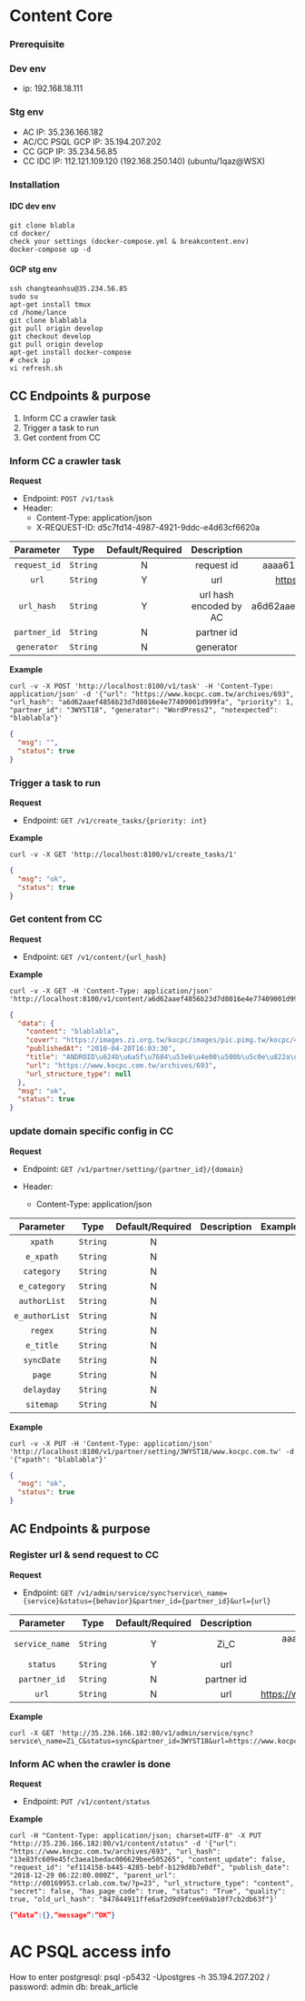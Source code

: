 # Content Core

### Prerequisite

### Dev env
* ip: 192.168.18.111

### Stg env
* AC IP: 35.236.166.182
* AC/CC PSQL GCP IP: 35.194.207.202
* CC GCP IP: 35.234.56.85
* CC IDC IP: 112.121.109.120 (192.168.250.140) (ubuntu/1qaz@WSX)


### Installation
#### IDC dev env
```shell
git clone blabla
cd docker/
check your settings (docker-compose.yml & breakcontent.env)
docker-compose up -d
```

#### GCP stg env
```shell
ssh changteanhsu@35.234.56.85
sudo su
apt-get install tmux
cd /home/lance
git clone blablabla
git pull origin develop
git checkout develop
git pull origin develop
apt-get install docker-compose
# check ip 
vi refresh.sh
```


## CC Endpoints & purpose
1. Inform CC a crawler task
2. Trigger a task to run
3. Get content from CC

### Inform CC a crawler task
**Request**

* Endpoint: ```POST /v1/task```
* Header:
    - Content-Type: application/json
    - X-REQUEST-ID: d5c7fd14-4987-4921-9ddc-e4d63cf6620a

| Parameter | Type | Default/Required | Description | Example |
|:---------:|:----:|:----------------:|:-----------:|:-------:|
| ```request_id``` | ```String``` | N | request id | aaaa619f-576c-4473-add2-e53d08b74ac7 |
| ```url``` | ```String``` | Y | url| https://www.kocpc.com.tw/archives/693 |
| ```url_hash``` | ```String``` | Y | url hash encoded by AC | a6d62aaef4856b23d7d8016e4e77409001d999fa |
| ```partner_id``` | ```String``` | N | partner id | 3WYST18 |
| ```generator``` | ```String``` | N | generator | WordPress2, PChoc, blogger, |



**Example**
```shell
curl -v -X POST 'http://localhost:8100/v1/task' -H 'Content-Type: application/json' -d '{"url": "https://www.kocpc.com.tw/archives/693", "url_hash": "a6d62aaef4856b23d7d8016e4e77409001d999fa", "priority": 1, "partner_id": "3WYST18", "generator": "WordPress2", "notexpected": "blablabla"}'
```
```json
{
  "msg": "",
  "status": true
}
```

### Trigger a task to run
**Request**

* Endpoint: ```GET /v1/create_tasks/{priority: int}```

**Example**
```shell
curl -v -X GET 'http://localhost:8100/v1/create_tasks/1'
```
```json
{
  "msg": "ok",
  "status": true
}
```

### Get content from CC
**Request**
* Endpoint: ```GET /v1/content/{url_hash}```

**Example**
```shell
curl -v -X GET -H 'Content-Type: application/json' 'http://localhost:8100/v1/content/a6d62aaef4856b23d7d8016e4e77409001d999fa'
```
```json
{
  "data": {
    "content": "blablabla",
    "cover": "https://images.zi.org.tw/kocpc/images/pic.pimg.tw/kocpc/4bcda6eb52024.jpg",
    "publishedAt": "2010-04-20T16:03:30",
    "title": "ANDROID\u624b\u6a5f\u7684\u53e6\u4e00\u500b\u5c0e\u822a\u9078\u64c7-NAVIKING \u5c0e\u822a\u738b",
    "url": "https://www.kocpc.com.tw/archives/693",
    "url_structure_type": null
  },
  "msg": "ok",
  "status": true
}
```

### update domain specific config in CC
**Request**
* Endpoint: ```GET /v1/partner/setting/{partner_id}/{domain}```

* Header:
    - Content-Type: application/json

| Parameter | Type | Default/Required | Description | Example |
|:---------:|:----:|:----------------:|:-----------:|:-------:|
| ```xpath``` | ```String``` | N |  |  |
| ```e_xpath``` | ```String``` | N |  |  |
| ```category``` | ```String``` | N |  |  |
| ```e_category``` | ```String``` | N |  |  |
| ```authorList``` | ```String``` | N |  |  |
| ```e_authorList``` | ```String``` | N |  |  |
| ```regex``` | ```String``` | N |  |  |
| ```e_title``` | ```String``` | N |  |  |
| ```syncDate``` | ```String``` | N |  |  |
| ```page``` | ```String``` | N |  |  |
| ```delayday``` | ```String``` | N |  |  |
| ```sitemap``` | ```String``` | N |  |  |


**Example**
```shell
curl -v -X PUT -H 'Content-Type: application/json' 'http://localhost:8100/v1/partner/setting/3WYST18/www.kocpc.com.tw' -d '{"xpath": "blablabla"}'

```
```json
{
  "msg": "ok",
  "status": true
}
```

## AC Endpoints & purpose
### Register url & send request to CC
**Request**
* Endpoint: ```GET /v1/admin/service/sync?service\_name={service}&status={behavior}&partner_id={partner_id}&url={url}```

| Parameter | Type | Default/Required | Description | Example |
|:---------:|:----:|:----------------:|:-----------:|:-------:|
| ```service_name``` | ```String``` | Y | Zi_C | aaaa619f-576c-4473-add2-e53d08b74ac7 |
| ```status``` | ```String``` | Y | url| behavior, e.g. sync |
| ```partner_id``` | ```String``` | N | partner id | 3WYST18 |
| ```url``` | ```String``` | N | url | https://www.kocpc.com.tw/archives/693 |

**Example**
```shell
curl -X GET 'http://35.236.166.182:80/v1/admin/service/sync?service\_name=Zi_C&status=sync&partner_id=3WYST18&url=https://www.kocpc.com.tw/archives/693'
```


### Inform AC when the crawler is done
**Request**
* Endpoint: ```PUT /v1/content/status```

**Example**
```shell
curl -H "Content-Type: application/json; charset=UTF-8" -X PUT "http://35.236.166.182:80/v1/content/status" -d '{"url": "https://www.kocpc.com.tw/archives/693", "url_hash": "13e83fc609e45fc3aea1bedac006629bee505265", "content_update": false, "request_id": "ef114158-b445-4285-bebf-b129d8b7e0df", "publish_date": "2018-12-29 06:22:00.000Z", "parent_url": "http://d0169953.crlab.com.tw/?p=23", "url_structure_type": "content", "secret": false, "has_page_code": true, "status": "True", "quality": true, "old_url_hash": "847844911ffe6af2d9d9fcee69ab10f7cb2db63f"}'
```
```json
{“data”:{},“message”:“OK”}
```

# AC PSQL access info
How to enter postgresql:
psql -p5432 -Upostgres -h 35.194.207.202 / password: admin
db: break_article
